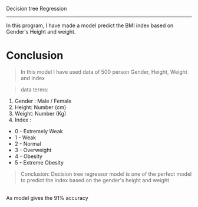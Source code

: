 Decision tree Regression
<hr>

In this program, I have made a model predict the BMI index based on Gender's Height and weight.
<br>

# Conclusion
> In this model I have used data of 500 person Gender, Height, Weight and Index

> data terms:

1. Gender : Male / Female
2. Height: Number (cm)
3. Weight: Number (Kg)
4. Index :
  * 0 - Extremely Weak
  * 1 - Weak
  * 2 - Normal
  * 3 - Overweight
  * 4 - Obesity
  * 5 - Extreme Obesity

> Conclusion:
Decision tree regressor model is one of the perfect model to predict the index based on the gender's height and weight
<br>
As model gives the 91% accuracy